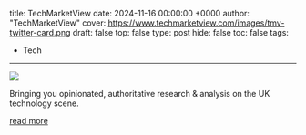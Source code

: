 title: TechMarketView
date: 2024-11-16 00:00:00 +0000
author: "TechMarketView"
cover: https://www.techmarketview.com/images/tmv-twitter-card.png
draft: false
top: false
type: post
hide: false
toc: false
tags:
  - Tech
---

![](https://www.techmarketview.com/images/tmv-twitter-card.png)

Bringing you opinionated, authoritative research & analysis on the UK technology scene.

[read more](https://www.techmarketview.com/ukhotviews/)
